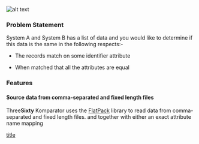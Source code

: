 ![alt text](https://raw.githubusercontent.com/markash/komparator/master/ui/src/main/resources/static/kt-logo.png "Komparator")

### Problem Statement
System A and System B has a list of data and you would like to determine if this data is the same in the following respects:-

* The records match on some identifier attribute

* When matched that all the attributes are equal

### Features

#### Source data from comma-separated and fixed length files

Three**Sixty** Komparator uses the [FlatPack](http://flatpack.sourceforge.net) library to read data from comma-separated and fixed length files. and together with either an exact attribute name mapping  

[title](http://)
